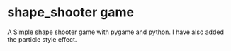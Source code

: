 # shape_shooter game
A Simple shape shooter game with pygame and python. I have also added the particle style effect.
